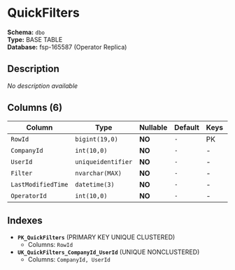 # QuickFilters

**Schema:** `dbo`  
**Type:** BASE TABLE  
**Database:** fsp-165587 (Operator Replica)

## Description

*No description available*

## Columns (6)

| Column | Type | Nullable | Default | Keys | Description |
|--------|------|----------|---------|------|-------------|
| `RowId` | `bigint(19,0)` | **NO** | `-` | PK | - |
| `CompanyId` | `int(10,0)` | **NO** | `-` | - | - |
| `UserId` | `uniqueidentifier` | **NO** | `-` | - | - |
| `Filter` | `nvarchar(MAX)` | **NO** | `-` | - | - |
| `LastModifiedTime` | `datetime(3)` | **NO** | `-` | - | - |
| `OperatorId` | `int(10,0)` | **NO** | `-` | - | - |

## Indexes

- **`PK_QuickFilters`** (PRIMARY KEY UNIQUE CLUSTERED)
  - Columns: `RowId`
- **`UK_QuickFilters_CompanyId_UserId`** (UNIQUE NONCLUSTERED)
  - Columns: `CompanyId, UserId`
